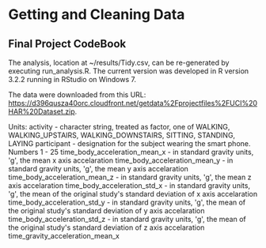 
# Getting and Cleaning Data
## Final Project CodeBook

The analysis, location at ~/results/Tidy.csv, can be re-generated
by executing run_analysis.R. The current version was developed
in R version 3.2.2 running in RStudio on Windows 7. 

The data were downloaded from this URL: https://d396qusza40orc.cloudfront.net/getdata%2Fprojectfiles%2FUCI%20HAR%20Dataset.zip. 

Units: 
activity - character string, treated as factor, one of WALKING, WALKING_UPSTAIRS, WALKING_DOWNSTAIRS, SITTING, STANDING, LAYING
participant - designation for the subject wearing the smart phone. Numbers 1 - 25
time_body_acceleration_mean_x - in standard gravity units, 'g', the mean x axis accelaration
time_body_acceleration_mean_y - in standard gravity units, 'g', the mean y axis accelaration
time_body_acceleration_mean_z - in standard gravity units, 'g', the mean z axis accelaration
time_body_acceleration_std_x - in standard gravity units, 'g', the mean of the original study's standard deviation of x axis accelaration
time_body_acceleration_std_y - in standard gravity units, 'g', the mean of the original study's standard deviation of y axis accelaration
time_body_acceleration_std_z - in standard gravity units, 'g', the mean of the original study's standard deviation of z axis accelaration
time_gravity_acceleration_mean_x





